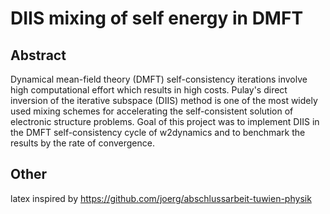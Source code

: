 # DIIS mixing of self energy in DMFT

## Abstract

Dynamical mean-field theory (DMFT) self-consistency iterations involve high computational effort which results in high costs. Pulay's direct inversion of the iterative subspace (DIIS) method is one of the most widely used mixing schemes for accelerating the self-consistent solution of electronic structure problems. Goal of this project was to implement DIIS in the DMFT self-consistency cycle of w2dynamics and to benchmark the results by the rate of convergence.

## Other

latex inspired by https://github.com/joerg/abschlussarbeit-tuwien-physik
